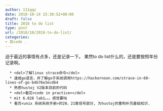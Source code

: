 ```yaml
---
author: 111qqz
date: 2018-10-14 15:30:52+00:00
draft: false
title: 2018 to do list
type: post
url: /2018/10/2018-to-do-list/
categories:
- 其code .
---
```


迫于最近的事情有点多，还是记录一下。 果然to do list什么的，还是要按照年份记录啊。



 	  * <del>了解linux strace命令</del>
 	  * 速成go语言，并了解go于系统调用https://hackernoon.com/strace-in-60-lines-of-go-b4b76e3ecd64
 	  * 熟悉hustoj V2版本目前的代码
 	  * <del>看完<code in practice></del>
 	  * mit 6.828 lab1。。。感觉要咕
 	  * 看完<unix 系统系统手册>的20，21章信号部分, 为hustoj的重构补充基础知识.




